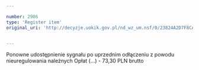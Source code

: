 ```yaml
---

number: 2906
type: 'Register item'
original_uri: 'http://decyzje.uokik.gov.pl/nd_wz_um.nsf/0/23824A2D7F8CA4A2C12579B3003E1731?OpenDocument'


---
```


Ponowne udostępnienie sygnału po uprzednim odłączeniu z powodu nieuregulowania należnych Opłat (...) - 73,30 PLN brutto
